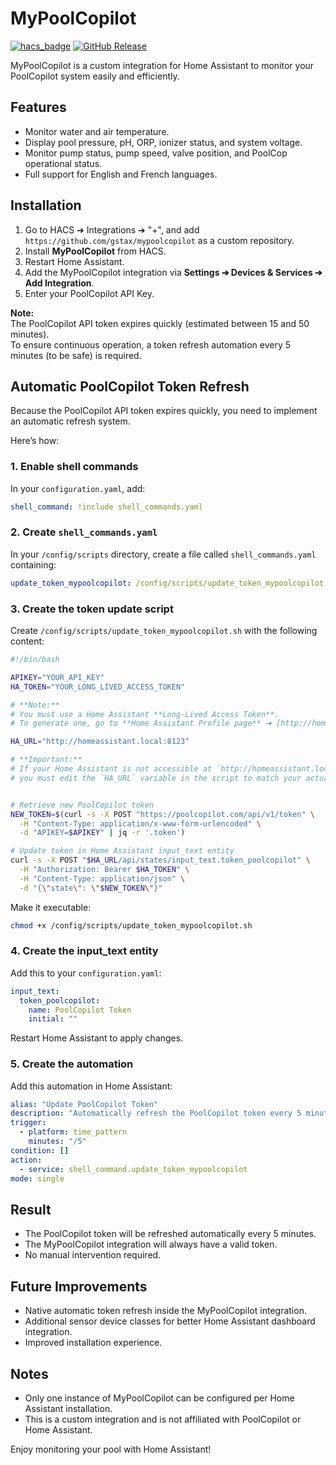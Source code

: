 # MyPoolCopilot

[![hacs_badge](https://img.shields.io/badge/HACS-Custom-orange.svg)](https://hacs.xyz/) [![GitHub Release](https://img.shields.io/github/v/release/gstax/mypoolcopilot)](https://github.com/gstax/mypoolcopilot/releases)

MyPoolCopilot is a custom integration for Home Assistant to monitor your PoolCopilot system easily and efficiently.

## Features

- Monitor water and air temperature.
- Display pool pressure, pH, ORP, ionizer status, and system voltage.
- Monitor pump status, pump speed, valve position, and PoolCop operational status.
- Full support for English and French languages.

## Installation

1. Go to HACS ➔ Integrations ➔ "+", and add `https://github.com/gstax/mypoolcopilot` as a custom repository.
2. Install **MyPoolCopilot** from HACS.
3. Restart Home Assistant.
4. Add the MyPoolCopilot integration via **Settings ➔ Devices & Services ➔ Add Integration**.
5. Enter your PoolCopilot API Key.

**Note:**  
The PoolCopilot API token expires quickly (estimated between 15 and 50 minutes).  
To ensure continuous operation, a token refresh automation every 5 minutes (to be safe) is required.
##  Automatic PoolCopilot Token Refresh

Because the PoolCopilot API token expires quickly, you need to implement an automatic refresh system.

Here’s how:

### 1. Enable shell commands

In your `configuration.yaml`, add:

```yaml
shell_command: !include shell_commands.yaml
```

### 2. Create `shell_commands.yaml`

In your `/config/scripts` directory, create a file called `shell_commands.yaml` containing:

```yaml
update_token_mypoolcopilot: /config/scripts/update_token_mypoolcopilot.sh
```

### 3. Create the token update script

Create `/config/scripts/update_token_mypoolcopilot.sh` with the following content:

```bash
#!/bin/bash

APIKEY="YOUR_API_KEY"
HA_TOKEN="YOUR_LONG_LIVED_ACCESS_TOKEN"

# **Note:**  
# You must use a Home Assistant **Long-Lived Access Token**.  
# To generate one, go to **Home Assistant Profile page** ➔ [http://homeassistant.local:8123/profile](http://homeassistant.local:8123/profile) ➔ scroll down to "Long-Lived Access Tokens" ➔ click "Create Token".

HA_URL="http://homeassistant.local:8123"

# **Important:**  
# If your Home Assistant is not accessible at `http://homeassistant.local:8123`,  
# you must edit the `HA_URL` variable in the script to match your actual URL or IP address.


# Retrieve new PoolCopilot token
NEW_TOKEN=$(curl -s -X POST "https://poolcopilot.com/api/v1/token" \
  -H "Content-Type: application/x-www-form-urlencoded" \
  -d "APIKEY=$APIKEY" | jq -r '.token')

# Update token in Home Assistant input_text entity
curl -s -X POST "$HA_URL/api/states/input_text.token_poolcopilot" \
  -H "Authorization: Bearer $HA_TOKEN" \
  -H "Content-Type: application/json" \
  -d "{\"state\": \"$NEW_TOKEN\"}"
```

Make it executable:

```bash
chmod +x /config/scripts/update_token_mypoolcopilot.sh
```

### 4. Create the input_text entity

Add this to your `configuration.yaml`:

```yaml
input_text:
  token_poolcopilot:
    name: PoolCopilot Token
    initial: ""
```

Restart Home Assistant to apply changes.

### 5. Create the automation

Add this automation in Home Assistant:

```yaml
alias: "Update PoolCopilot Token"
description: "Automatically refresh the PoolCopilot token every 5 minutes."
trigger:
  - platform: time_pattern
    minutes: "/5"
condition: []
action:
  - service: shell_command.update_token_mypoolcopilot
mode: single
```

## Result

- The PoolCopilot token will be refreshed automatically every 5 minutes.
- The MyPoolCopilot integration will always have a valid token.
- No manual intervention required.

## Future Improvements

- Native automatic token refresh inside the MyPoolCopilot integration.
- Additional sensor device classes for better Home Assistant dashboard integration.
- Improved installation experience.

## Notes

- Only one instance of MyPoolCopilot can be configured per Home Assistant installation.
- This is a custom integration and is not affiliated with PoolCopilot or Home Assistant.

Enjoy monitoring your pool with Home Assistant!

